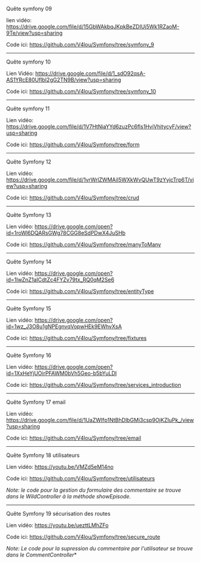 Quête symfony 09 

lien vidéo: https://drive.google.com/file/d/15GbWAkbqJKpkBeZDIUj5Wk1RZaoM-9Te/view?usp=sharing

Code ici: https://github.com/V4lou/Symfony/tree/symfony_9

-------------------------------------------------------------------------------------------------------

Quête symfony 10

Lien Vidéo: https://drive.google.com/file/d/1_sdO92qsA-AS1YRcE80UflbI2gG2TN9B/view?usp=sharing

Code ici: https://github.com/V4lou/Symfony/tree/symfony_10


--------------------------------------------------------------------------------------------------------------

Quête symfony 11

Lien vidéo: https://drive.google.com/file/d/1V7HtNiaYYd6zuzPc6fls1HviVhitycyF/view?usp=sharing

Code ici: https://github.com/V4lou/Symfony/tree/form


--------------------------------------------------------------------------------------------------------------------

Quête Symfony 12

Lien vidéo: https://drive.google.com/file/d/1vrWrlZWMAiI5WXkWvQUwT9zYyjcTrp6T/view?usp=sharing

Code ici: https://github.com/V4lou/Symfony/tree/crud


------------------------------------------------------------------------------------------------------------------------

Quête Symfony 13

Lien vidéo: https://drive.google.com/open?id=1roWl6DQARsGWg78CGG8eSdPDwX4JuSHb

Code ici: https://github.com/V4lou/Symfony/tree/manyToMany


-------------------------------------------------------------------------------------------------------------------------------

Quête Symfony 14

Lien vidéo: https://drive.google.com/open?id=1IwZnZ1aICdtZc4FYZv79tx_RQ0qM2Se6

Code ici: https://github.com/V4lou/Symfony/tree/entityType


 -----------------------------------------------------------------------------------------------------------------------------
 
 Quête Symfony 15
 
 Lien vidéo: https://drive.google.com/open?id=1wz_J3O8u1gNPEgnvqVopwHEk9EWhvXsA
 
 Code ici: https://github.com/V4lou/Symfony/tree/fixtures
 
 
 -----------------------------------------------------------------------------------------------------------------------------
 
  Quête Symfony 16
 
 Lien vidéo: https://drive.google.com/open?id=1XxHeYjUOirPFAWM0bVh5Geo-b5bYuLDI
 
 Code ici: https://github.com/V4lou/Symfony/tree/services_introduction
 
 ----------------------------------------------------------------------------------------------------------------------------
 
 Quête Symfony 17 email
 
 Lien vidéo: https://drive.google.com/file/d/1UaZWIfp1NtBhDlbGMi3csp9OjKZIuPk_/view?usp=sharing
 
 Code ici: https://github.com/V4lou/Symfony/tree/email
 
 
 ---------------------------------------------------------------------------------------------------------------------------
 
 Quête Symfony 18 utilisateurs
 
 Lien vidéo: https://youtu.be/VMZd5eM14no
 
 Code ici: https://github.com/V4lou/Symfony/tree/utilisateurs
 
   *Note: le code pour la gestion du formulaire des commentaire se trouve dans le WildController à la méthode showEpisode.*
   
 --------------------------------------------------------------------------------------------------------------------------
 
 Quête Symfony 19 sécurisation des routes
 
 Lien vidéo: https://youtu.be/uezttLMhZFo
 
 Code ici: https://github.com/V4lou/Symfony/tree/secure_route
 
  *Note: Le code pour la supression du commentaire par l'utilisateur se trouve dans le CommentController**
  
